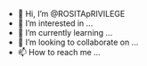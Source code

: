 - 👋 Hi, I’m @ROSITApRIVILEGE
- 👀 I’m interested in ...
- 🌱 I’m currently learning ...
- 💞️ I’m looking to collaborate on ...
- 📫 How to reach me ...

<!---
ROSITApRIVILEGE/ROSITApRIVILEGE is a ✨ special ✨ repository because its `README.md` (this file) appears on your GitHub profile.
You can click the Preview link to take a look at your changes.
--->
